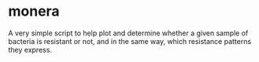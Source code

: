 # monera
A very simple script to help plot and determine whether a given sample of bacteria is resistant or not, and  in the same way, which resistance patterns they express. 
